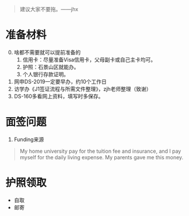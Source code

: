 > 建议大家不要拖。——jhx

# 准备材料

0. 啥都不需要就可以提前准备的
    1. 信用卡：尽量准备Visa信用卡，父母副卡或自己主卡均可。
    2. 护照：石景山区就能办。
    3. 个人银行存款证明。
1. 网申DS-2019一定要早办，约10个工作日
2. 访学办《J1签证流程与所需文件整理》，zjh老师整理（致谢）
3. DS-160多看网上资料，填写时多保存。

# 面签问题

1. Funding来源
> My home university pay for the tuition fee and insurance, and I pay myself for the daily living expense. My parents gave me this money.

# 护照领取

- 自取
- 邮寄
